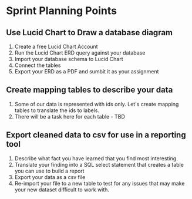 # Sprint Planning Points

## Use Lucid Chart to Draw a database diagram

1. Create a free Lucid Chart Account
1. Run the Lucid Chart ERD query against your database
1. Import your database schema to Lucid Chart
1. Connect the tables
1. Export your ERD as a PDF and sumbit it as your assignment

## Create mapping tables to describe your data

1. Some of our data is represented with ids only. Let's create mapping tables to translate the ids to labels.
1. There will be a task here for each table - TBD

## Export cleaned data to csv for use in a reporting tool

1. Describe what fact you have learned that you find most interesting
1. Translate your finding into a SQL select statement that creates a table you can use to build a report
1. Export your data as a csv file
1. Re-import your file to a new table to test for any issues that may make your new dataset difficult to work with.
